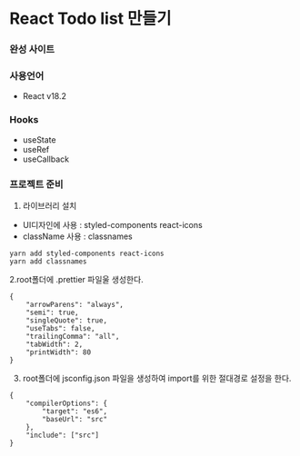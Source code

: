 # React Todo list 만들기

### 완성 사이트

### 사용언어
+ React v18.2

### Hooks
+ useState
+ useRef
+ useCallback


### 프로젝트 준비
1. 라이브러리 설치

+ UI디자인에 사용 : styled-components react-icons
+ className 사용 : classnames
```
yarn add styled-components react-icons
yarn add classnames
```

2.root폴더에 .prettier 파일울 생성한다.
```
{
    "arrowParens": "always",
    "semi": true,
    "singleQuote": true,
    "useTabs": false,
    "trailingComma": "all",
    "tabWidth": 2,
    "printWidth": 80
}
```

3. root폴더에 jsconfig.json 파일을 생성하여 import를 위한 절대경로 설정을 한다.
```
{
    "compilerOptions": {
        "target": "es6",
        "baseUrl": "src"
    },
    "include": ["src"]
}
```
